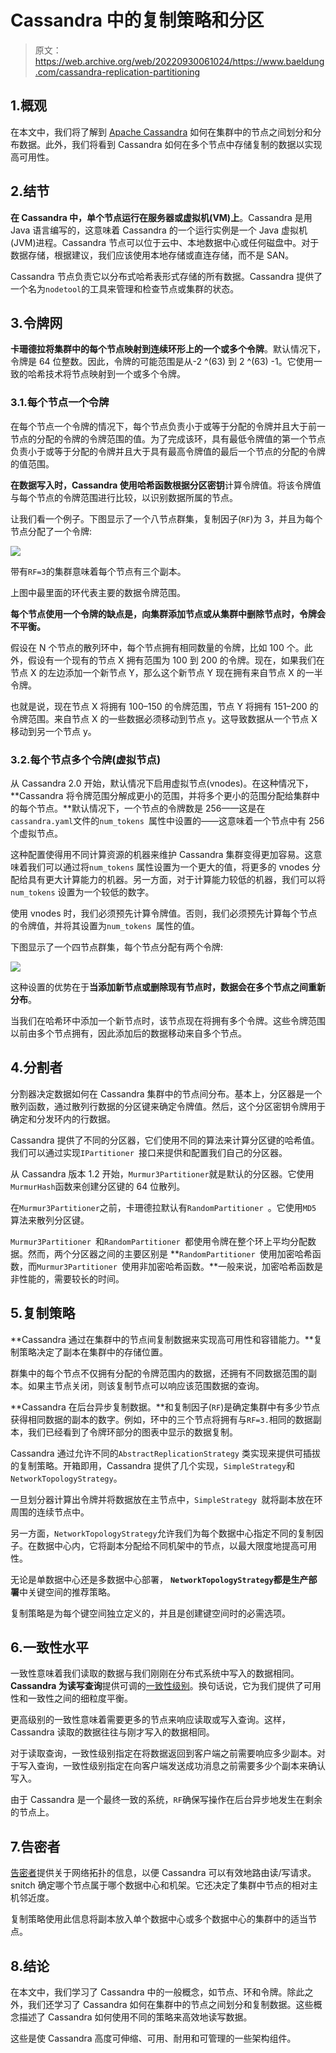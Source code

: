 # Cassandra 中的复制策略和分区

> 原文：<https://web.archive.org/web/20220930061024/https://www.baeldung.com/cassandra-replication-partitioning>

## 1.概观

在本文中，我们将了解到 [Apache Cassandra](/web/20220627170830/https://www.baeldung.com/cassandra-with-java) 如何在集群中的节点之间划分和分布数据。此外，我们将看到 Cassandra 如何在多个节点中存储复制的数据以实现高可用性。

## 2.结节

**在 Cassandra 中，单个节点运行在服务器或虚拟机(VM)上**。Cassandra 是用 Java 语言编写的，这意味着 Cassandra 的一个运行实例是一个 Java 虚拟机(JVM)进程。Cassandra 节点可以位于云中、本地数据中心或任何磁盘中。对于数据存储，根据建议，我们应该使用本地存储或直连存储，而不是 SAN。

Cassandra 节点负责它以分布式哈希表形式存储的所有数据。Cassandra 提供了一个名为`nodetool`的工具来管理和检查节点或集群的状态。

## 3.令牌网

**卡珊德拉将集群中的每个节点映射到连续环形上的一个或多个令牌**。默认情况下，令牌是 64 位整数。因此，令牌的可能范围是从-2 ^(63) 到 2 ^(63) -1。它使用一致的哈希技术将节点映射到一个或多个令牌。

### 3.1.每个节点一个令牌

在每个节点一个令牌的情况下，每个节点负责小于或等于分配的令牌并且大于前一节点的分配的令牌的令牌范围的值。为了完成该环，具有最低令牌值的第一个节点负责小于或等于分配的令牌并且大于具有最高令牌值的最后一个节点的分配的令牌的值范围。

**在数据写入时，Cassandra 使用哈希函数根据分区密钥**计算令牌值。将该令牌值与每个节点的令牌范围进行比较，以识别数据所属的节点。

让我们看一个例子。下图显示了一个八节点群集，复制因子(`RF`)为 3，并且为每个节点分配了一个令牌:

[![](img/d5d628ca491b1b9f0e14f5db7ba1b025.png)](/web/20220627170830/https://www.baeldung.com/wp-content/uploads/2021/12/SingleTokenPerNode.png)

带有`RF=3`的集群意味着每个节点有三个副本。

上图中最里面的环代表主要的数据令牌范围。

**每个节点使用一个令牌的缺点是，向集群添加节点或从集群中删除节点时，令牌会不平衡。**

假设在 N 个节点的散列环中，每个节点拥有相同数量的令牌，比如 100 个。此外，假设有一个现有的节点 X 拥有范围为 100 到 200 的令牌。现在，如果我们在节点 X 的左边添加一个新节点 Y，那么这个新节点 Y 现在拥有来自节点 X 的一半令牌。

也就是说，现在节点 X 将拥有 100–150 的令牌范围，节点 Y 将拥有 151–200 的令牌范围。来自节点 X 的一些数据必须移动到节点 y。这导致数据从一个节点 X 移动到另一个节点 y。

### 3.2.每个节点多个令牌(虚拟节点)

从 Cassandra 2.0 开始，默认情况下启用虚拟节点(vnodes)。在这种情况下， **Cassandra 将令牌范围分解成更小的范围，并将多个更小的范围分配给集群中的每个节点。**默认情况下，一个节点的令牌数是 256——这是在`cassandra.yaml`文件的`num_tokens `属性中设置的——这意味着一个节点中有 256 个虚拟节点。

这种配置使得用不同计算资源的机器来维护 Cassandra 集群变得更加容易。这意味着我们可以通过将`num_tokens` 属性设置为一个更大的值，将更多的 vnodes 分配给具有更大计算能力的机器。另一方面，对于计算能力较低的机器，我们可以将`num_tokens` 设置为一个较低的数字。

使用 vnodes 时，我们必须预先计算令牌值。否则，我们必须预先计算每个节点的令牌值，并将其设置为`num_tokens `属性的值。

下图显示了一个四节点群集，每个节点分配有两个令牌:

[![](img/50e82c6d754111e86e69f741f8392a17.png)](/web/20220627170830/https://www.baeldung.com/wp-content/uploads/2021/12/vNodes.png)

这种设置的优势在于**当添加新节点或删除现有节点时，数据会在多个节点之间重新分布**。

当我们在哈希环中添加一个新节点时，该节点现在将拥有多个令牌。这些令牌范围以前由多个节点拥有，因此添加后的数据移动来自多个节点。

## 4.分割者

分割器决定数据如何在 Cassandra 集群中的节点间分布。基本上，分区器是一个散列函数，通过散列行数据的分区键来确定令牌值。然后，这个分区密钥令牌用于确定和分发环内的行数据。

Cassandra 提供了不同的分区器，它们使用不同的算法来计算分区键的哈希值。我们可以通过实现`IPartitioner `接口来提供和配置我们自己的分区器。

从 Cassandra 版本 1.2 开始，`Murmur3Partitioner`就是默认的分区器。它使用`MurmurHash`函数来创建分区键的 64 位散列。

在`Murmur3Partitioner`之前，卡珊德拉默认有`RandomPartitioner `。它使用`MD5` 算法来散列分区键。

`Murmur3Partitioner `和`RandomPartitioner `都使用令牌在整个环上平均分配数据。然而，两个分区器之间的主要区别是 **`RandomPartitioner `使用加密哈希函数，而`Murmur3Partitioner `使用非加密哈希函数。**一般来说，加密哈希函数是非性能的，需要较长的时间。

## 5.复制策略

**Cassandra 通过在集群中的节点间复制数据来实现高可用性和容错能力。**复制策略决定了副本在集群中的存储位置。

群集中的每个节点不仅拥有分配的令牌范围内的数据，还拥有不同数据范围的副本。如果主节点关闭，则该复制节点可以响应该范围数据的查询。

**Cassandra 在后台异步复制数据。**和复制因子(`RF`)是确定集群中有多少节点获得相同数据的副本的数字。例如，环中的三个节点将拥有与`RF=3.`相同的数据副本，我们已经看到了令牌环部分的图表中显示的数据复制。

Cassandra 通过允许不同的`AbstractReplicationStrategy` 类实现来提供可插拔的复制策略。开箱即用，Cassandra 提供了几个实现，`SimpleStrategy`和`NetworkTopologyStrategy`。

一旦划分器计算出令牌并将数据放在主节点中，`SimpleStrategy `就将副本放在环周围的连续节点中。

另一方面，`NetworkTopologyStrategy`允许我们为每个数据中心指定不同的复制因子。在数据中心内，它将副本分配给不同机架中的节点，以最大限度地提高可用性。

无论是单数据中心还是多数据中心部署， **`NetworkTopologyStrategy`都是生产部署**中关键空间的推荐策略。

复制策略是为每个键空间独立定义的，并且是创建键空间时的必需选项。

## 6.一致性水平

一致性意味着我们读取的数据与我们刚刚在分布式系统中写入的数据相同。 **Cassandra 为读写查询**提供可调的[一致性级别](/web/20220627170830/https://www.baeldung.com/cassandra-consistency-levels)。换句话说，它为我们提供了可用性和一致性之间的细粒度平衡。

更高级别的一致性意味着需要更多的节点来响应读取或写入查询。这样，Cassandra 读取的数据往往与刚才写入的数据相同。

对于读取查询，一致性级别指定在将数据返回到客户端之前需要响应多少副本。对于写入查询，一致性级别指定在向客户端发送成功消息之前需要多少个副本来确认写入。

由于 Cassandra 是一个最终一致的系统，`RF`确保写操作在后台异步地发生在剩余的节点上。

## 7.告密者

[告密者](/web/20220627170830/https://www.baeldung.com/cassandra-request-routing-snitches)提供关于网络拓扑的信息，以便 Cassandra 可以有效地路由读/写请求。snitch 确定哪个节点属于哪个数据中心和机架。它还决定了集群中节点的相对主机邻近度。

复制策略使用此信息将副本放入单个数据中心或多个数据中心的集群中的适当节点。

## 8.结论

在本文中，我们学习了 Cassandra 中的一般概念，如节点、环和令牌。除此之外，我们还学习了 Cassandra 如何在集群中的节点之间划分和复制数据。这些概念描述了 Cassandra 如何使用不同的策略来高效地读写数据。

这些是使 Cassandra 高度可伸缩、可用、耐用和可管理的一些架构组件。